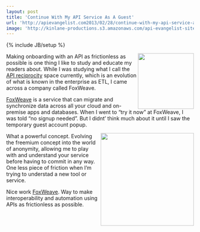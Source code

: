 ```yaml
---
layout: post
title: 'Continue With My API Service As A Guest'
url: 'http://apievangelist.com2013/02/28/continue-with-my-api-service-as-a-guest/'
image: 'http://kinlane-productions.s3.amazonaws.com/api-evangelist-site/blog/foxweave-logo.png'
---
```

{% include JB/setup %}
<p>
     <a href=http://www.foxweave.com/ target=_blank><img src=https://s3.amazonaws.com/kinlane-productions/api-evangelist/foxweave/foxweave-logo.png  width=150 align=right /></a>
</p>
<p>
     Making onboarding with an API as frictionless as possible is one thing I like to study and educate my readers about. While I was studying what I call the <a title=API reciprocity href=/trends/reciprocity.php>API reciprocity</a> space currently, which is an evolution of what is known in the enterprise as ETL, I came across a company called FoxWeave.
</p>
<p>
     <a title=FoxWeave href=http://www.foxweave.com/ target=_blank>FoxWeave</a> is a service that can migrate and synchronize data across all your cloud and on-premise apps and databases. When I went to “try it now” at FoxWeave, I was told “no signup needed”. But I didnt’ think much about it until I saw the temporary guest account popup.
</p>
<p>
     <a href=http://www.foxweave.com/ target=_blank><img src=https://s3.amazonaws.com/kinlane-productions/api-evangelist/foxweave/foxweave-temporary-guest.png  width=250 align=right /></a>
</p>
<p>
     What a powerful concept. Evolving the freemium concept into the world of anonymity, allowing me to play with and understand your service before having to commit in any way. One less piece of friction when I’m trying to understad a new tool or service.
</p>
<p>
     Nice work <a title=FoxWeave href=http://www.foxweave.com/ target=_blank>FoxWeave</a>. Way to make interoperability and automation using APIs as frictionless as possible.
</p>

